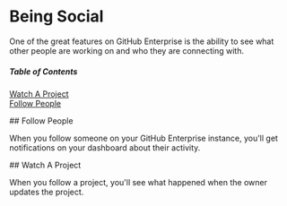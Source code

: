Being Social
============

One of the great features on GitHub Enterprise is the ability to see what other people are working on and who they are connecting with.

##### Table of Contents
[Watch A Project](#project)  
[Follow People](#follow)

<a name="follow"/>
## Follow People

When you follow someone on your GitHub Enterprise instance, you'll get notifications on your dashboard about their activity.

<a name="project"/>
## Watch A Project

When you follow a project, you'll see what happened when the owner updates the project.